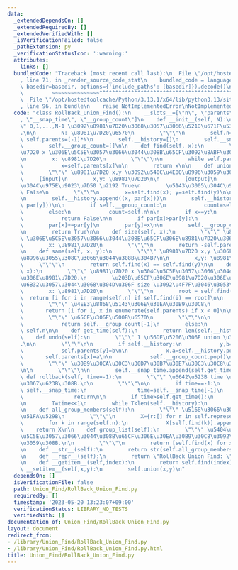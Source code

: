 ```yaml
---
data:
  _extendedDependsOn: []
  _extendedRequiredBy: []
  _extendedVerifiedWith: []
  _isVerificationFailed: false
  _pathExtension: py
  _verificationStatusIcon: ':warning:'
  attributes:
    links: []
  bundledCode: "Traceback (most recent call last):\n  File \"/opt/hostedtoolcache/Python/3.13.1/x64/lib/python3.13/site-packages/onlinejudge_verify/documentation/build.py\"\
    , line 71, in _render_source_code_stat\n    bundled_code = language.bundle(stat.path,\
    \ basedir=basedir, options={'include_paths': [basedir]}).decode()\n          \
    \         ~~~~~~~~~~~~~~~^^^^^^^^^^^^^^^^^^^^^^^^^^^^^^^^^^^^^^^^^^^^^^^^^^^^^^^^^^^^^^^^^^\n\
    \  File \"/opt/hostedtoolcache/Python/3.13.1/x64/lib/python3.13/site-packages/onlinejudge_verify/languages/python.py\"\
    , line 96, in bundle\n    raise NotImplementedError\nNotImplementedError\n"
  code: "class RollBack_Union_Find():\n    __slots__=[\"n\", \"parents\", \"__history\"\
    , \"__snap_time\", \"__group_count\"]\n    def __init__(self, N):\n        \"\"\
    \" 0,1,...,N-1 \u3092\u8981\u7D20\u3068\u3057\u3066\u521D\u671F\u5316\u3059\u308B\
    .\n\n        N: \u8981\u7D20\u6570\n        \"\"\"\n        self.n=N\n       \
    \ self.parents=[-1]*N\n        self.__history=[]\n        self.__snap_time=[]\n\
    \        self.__group_count=[]\n\n    def find(self, x):\n        \"\"\" \u8981\
    \u7D20 x \u306E\u5C5E\u3057\u3066\u3044\u308B\u65CF\u3092\u8ABF\u3079\u308B.\n\
    \n        x: \u8981\u7D20\n        \"\"\"\n\n        while self.parents[x]>=0:\n\
    \            x=self.parents[x]\n\n        return x\n\n    def union(self, x, y):\n\
    \        \"\"\" \u8981\u7D20 x,y \u3092\u540C\u4E00\u8996\u3059\u308B.\n\n   \
    \     [input]\n        x,y: \u8981\u7D20\n\n        [output]\n        \u5143\u3005\
    \u304C\u975E\u9023\u7D50 \u2192 True\n        \u5143\u3005\u304C\u9023\u7D50 \u2192\
    \ False\n        \"\"\"\n        x=self.find(x); y=self.find(y)\n\n        par=self.parents\n\
    \n        self.__history.append((x, par[x]))\n        self.__history.append((y,\
    \ par[y]))\n\n        if self.__group_count:\n            count=self.__group_count[-1]\n\
    \        else:\n            count=self.n\n\n        if x==y:\n            self.__group_count.append(count)\n\
    \            return False\n\n        if par[x]>par[y]:\n            x,y=y,x\n\n\
    \        par[x]+=par[y]\n        par[y]=x\n\n        self.__group_count.append(count-1)\n\
    \n        return True\n\n    def size(self, x):\n        \"\"\" \u8981\u7D20 x\
    \ \u306E\u5C5E\u3057\u3066\u3044\u308B\u65CF\u306E\u8981\u7D20\u306E\u6570.\n\n\
    \        x: \u8981\u7D20\n        \"\"\"\n        return -self.parents[self.find(x)]\n\
    \n    def same(self, x, y):\n        \"\"\" \u8981\u7D20 x,y \u306F\u540C\u4E00\
    \u8996\u3055\u308C\u3066\u3044\u308B\u304B?\n\n        x,y: \u8981\u7D20\n   \
    \     \"\"\"\n        return self.find(x) == self.find(y)\n\n    def members(self,\
    \ x):\n        \"\"\" \u8981\u7D20 x \u304C\u5C5E\u3057\u3066\u3044\u308B\u65CF\
    \u306E\u8981\u7D20.\n        \u203B\u65CF\u306E\u8981\u7D20\u306E\u500B\u6570\u304C\
    \u6B32\u3057\u3044\u3068\u304D\u306F size \u3092\u4F7F\u3046\u3053\u3068!!\n\n\
    \        x: \u8981\u7D20\n        \"\"\"\n        root = self.find(x)\n      \
    \  return [i for i in range(self.n) if self.find(i) == root]\n\n    def representative(self):\n\
    \        \"\"\" \u4EE3\u8868\u5143\u306E\u30EA\u30B9\u30C8\n        \"\"\"\n \
    \       return [i for i, x in enumerate(self.parents) if x < 0]\n\n    def group_count(self):\n\
    \        \"\"\" \u65CF\u306E\u500B\u6570\n        \"\"\"\n\n        if self.__group_count:\n\
    \            return self.__group_count[-1]\n        else:\n            return\
    \ self.n\n\n    def get_time(self):\n        return len(self.__history)>>1\n\n\
    \    def undo(self):\n        \"\"\" 1 \u56DE\u5206\u306E union \u3092\u623B\u308B\
    .\n\n        \"\"\"\n\n        if self.__history:\n            y,b=self.__history.pop()\n\
    \            self.parents[y]=b\n\n            x,a=self.__history.pop()\n     \
    \       self.parents[x]=a\n\n            self.__group_count.pop()\n\n    def snapshot(self):\n\
    \        \"\"\" \u30B9\u30CA\u30C3\u30D7\u30B7\u30E7\u30C3\u30C8\u3092\u64AE\u308B\
    \n\n        \"\"\"\n\n        self.__snap_time.append(self.get_time())\n\n   \
    \ def rollback(self, time=-1):\n        \"\"\" \u6642\u523B time \u76F4\u524D\u307E\
    \u3067\u623B\u308B.\n\n        \"\"\"\n\n        if time==-1:\n            if\
    \ self.__snap_time:\n                time=self.__snap_time[-1]\n            else:\n\
    \                return\n\n        if time>self.get_time():\n            return\n\
    \n        T=time<<1\n        while T<len(self.__history):\n            self.undo()\n\
    \n    def all_group_members(self):\n        \"\"\" \u5168\u3066\u306E\u65CF\u306E\
    \u51FA\u529B\n        \"\"\"\n        X={r:[] for r in self.representative()}\n\
    \        for k in range(self.n):\n            X[self.find(k)].append(k)\n    \
    \    return X\n\n    def group_list(self):\n        \"\"\" \u5404\u8981\u7D20\u304C\
    \u5C5E\u3057\u3066\u3044\u308B\u65CF\u306E\u30EA\u30B9\u30C8\u3092\u51FA\u529B\
    \u3059\u308B.\n\n        \"\"\"\n        return [self.find(x) for x in range(self.n)]\n\
    \n    def __str__(self):\n        return str(self.all_group_members().values())[13:-2]\n\
    \n    def __repr__(self):\n        return \"RollBack Union Find: \"+str(self)\n\
    \n    def __getitem__(self,index):\n        return self.find(index)\n\n    def\
    \ __setitem__(self,x,y):\n        self.union(x,y)\n"
  dependsOn: []
  isVerificationFile: false
  path: Union_Find/RollBack_Union_Find.py
  requiredBy: []
  timestamp: '2023-05-20 13:23:07+09:00'
  verificationStatus: LIBRARY_NO_TESTS
  verifiedWith: []
documentation_of: Union_Find/RollBack_Union_Find.py
layout: document
redirect_from:
- /library/Union_Find/RollBack_Union_Find.py
- /library/Union_Find/RollBack_Union_Find.py.html
title: Union_Find/RollBack_Union_Find.py
---
```


